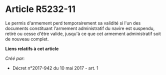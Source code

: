 # Article R5232-11

Le permis d'armement perd temporairement sa validité si l'un des documents constituant l'armement administratif du navire est
suspendu, retiré ou cesse d'être valide, jusqu'à ce que cet armement administratif soit de nouveau complet.

**Liens relatifs à cet article**

_Créé par_:

  - Décret n°2017-942 du 10 mai 2017 - art. 1
